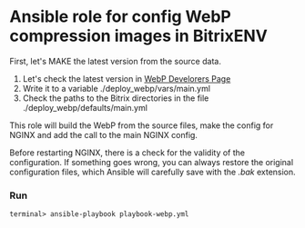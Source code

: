 # Ansible role for config WebP compression images in BitrixENV

First, let's MAKE the latest version from the source data.

 1. Let's check the latest version in [WebP Develorers Page](https://storage.googleapis.com/downloads.webmproject.org/releases/webp/index.html)
 2. Write it to a variable ./deploy_webp/vars/main.yml
 3. Check the paths to the Bitrix directories in the file ./deploy_webp/defaults/main.yml

This role will build the WebP from the source files, make the config for NGINX and add the call to the main NGINX config.

Before restarting NGINX, there is a check for the validity of the configuration. If something goes wrong, you can always restore the original configuration files, which Ansible will carefully save with the *.bak* extension.

### Run

```
terminal> ansible-playbook playbook-webp.yml
```
